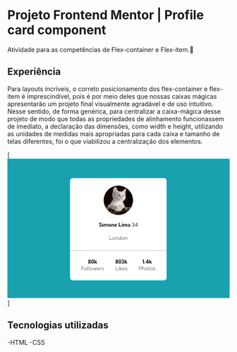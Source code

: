 # Projeto Frontend Mentor | Profile card component
Atividade para as competências de Flex-container e Flex-item.🎁 

## Experiência

Para layouts incríveis, o correto posicionamento dos flex-container e flex-item
é imprescindível, pois é por meio deles que nossas caixas mágicas apresentarão
um projeto final visualmente agradável e de uso intuitivo. Nesse sentido, de forma
genérica, para centralizar a caixa-mágica desse projeto de modo que todas as
propriedades de alinhamento funcionassem de imediato, a declaração das dimensões,
como width e height, utilizando as unidades de medidas mais apropriadas para
cada caixa e tamanho de telas diferentes, foi o que viabilizou a centralização dos elementos.

[<img src="animacao-parallax.gif" alt=" gif da tela de perfil do usuario">]

## Tecnologias utilizadas
-HTML
-CSS
